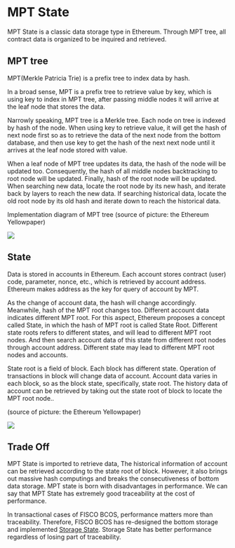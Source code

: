 # MPT State

MPT State is a classic data storage type in Ethereum. Through MPT tree, all contract data is organized to be inquired and retrieved.

## MPT tree

MPT(Merkle Patricia Trie) is a prefix tree to index data by hash.

In a broad sense, MPT is a prefix tree to retrieve value by key, which is using key to index in MPT tree, after passing middle nodes it will arrive at the leaf node that stores the data.

Narrowly speaking, MPT tree is a Merkle tree. Each node on tree is indexed by hash of the node. When using key to retrieve value, it will get the hash of next node first so as to retrieve the data of the next node from the bottom database, and then use key to get the hash of the next next node until it arrives at the leaf node stored with value.

When a leaf node of MPT tree updates its data, the hash of the node will be updated too. Consequently, the hash of all middle nodes backtracking to root node will be updated. Finally, hash of the root node will be updated. When searching new data, locate the root node by its new hash, and iterate back by layers to reach the new data. If searching historical data, locate the old root node by its old hash and iterate down to reach the historical data.

Implementation diagram of MPT tree (source of picture: the Ethereum Yellowpaper)

![](../../../images/storage/mpt.png)

## State

Data is stored in accounts in Ethereum. Each account stores contract (user) code, parameter, nonce, etc., which is retrieved by account address. Ethereum makes address as the key for query of account by MPT.

As the change of account data, the hash will change accordingly. Meanwhile, hash of the MPT root changes too. Different account data indicates different MPT root. For this aspect, Ethereum proposes a concept called State, in which the hash of MPT root is called State Root. Different state roots refers to different states, and will lead to different MPT root nodes. And then search account data of this state from different root nodes through account address. Different state may lead to different MPT root nodes and accounts.

State root is a field of block. Each block has different state. Operation of transactions in block will change data of account. Account data varies in each block, so as the block state, specifically, state root. The history data of account can be retrieved by taking out the state root of block to locate the MPT root node..

(source of picture: the Ethereum Yellowpaper)

![](../../../images/storage/mpt_state.png)

## Trade Off

MPT State is imported to retrieve data, The historical information of account can be retrieved according to the state root of block. However, it also brings out massive hash computings and breaks the consecutiveness of bottom data storage. MPT state is born with disadvantages in performance. We can say that MPT State has extremely good traceability at the cost of performance.

In transactional cases of FISCO BCOS, performance matters more than traceability. Therefore, FISCO BCOS has re-designed the bottom storage and implemented [Storage State](storage.md). Storage State has better performance regardless of losing part of traceability.
